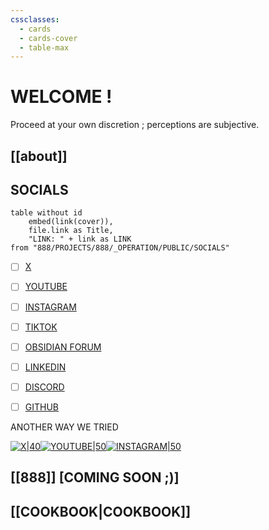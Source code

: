 ```yaml
---
cssclasses:
  - cards
  - cards-cover
  - table-max
---
```




# WELCOME !
Proceed at your own discretion ; perceptions are subjective.
## [[about]]


## SOCIALS










```dataview
table without id
	embed(link(cover)),
	file.link as Title,
	"LINK: " + link as LINK
from "888/PROJECTS/888/_OPERATION/PUBLIC/SOCIALS"
```

- [ ] [X](https://twitter.com/x_beto_group)
- [ ] [YOUTUBE](https://www.youtube.com/@y_beto)
- [ ] [INSTAGRAM]()
- [ ] [TIKTOK](example.com)
- [ ] [OBSIDIAN FORUM](https://forum.obsidian.md/u/beto/summary)
- [ ] [LINKEDIN]()
- [ ] [DISCORD]()
- [ ] [GITHUB](https://github.com/beto-group)



ANOTHER WAY WE TRIED

[![X|40](x.svg)](https://x.com/x_beto_group)[![YOUTUBE|50](YOUTUBE.svg)](https://www.youtube.com/@y_beto)[![INSTAGRAM|50](instagram.svg)](https://www.instagram.com/beto.group/)




## [[888]]  [COMING SOON ;)]


## [[COOKBOOK|COOKBOOK]]






